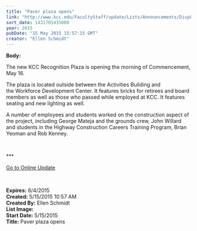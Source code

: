 ```yaml
---
title: "Paver plaza opens"
link: "http://www.kcc.edu/FacultyStaff/update/Lists/Announcements/DispForm.aspx?ID=1932"
sort_date: 1431705435000
year: 2015
pubDate: "15 May 2015 15:57:15 GMT"
creator: "Ellen Schmidt"
---
```


<div><b>Body:</b> <div class="ExternalClassE3047697FD77483BB68CDBC28F0A17EC"><p>​The new KCC Recognition Plaza is opening the morning of Commencement, May 16.</p>
<p>The plaza is located outside between the Activities Building and the Workforce Development Center. It features bricks for retirees and board members as well as those who passed while employed at KCC. It features seating and new lighting as well.</p>
<p>A number of employees and students worked on the construction aspect of the project, including George Mateja and the grounds crew, John Willard and students in the Highway Construction Careers Training Program, Brian Yeoman and Rob Kenney.</p>
<p> </p>
<p>***</p>
<p><a href="/update">Go to Online Update</a></p>
<p> </p></div></div>
<div><b>Expires:</b> 6/4/2015</div>
<div><b>Created:</b> 5/15/2015 10:57 AM</div>
<div><b>Created By:</b> Ellen Schmidt</div>
<div><b>List Image:</b> <a href="http://www.kcc.edu/SiteCollectionImages/ReireePlaza.jpg"></a></div>
<div><b>Start Date:</b> 5/15/2015</div>
<div><b>Title:</b> Paver plaza opens</div>
